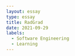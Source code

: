 ```yaml
---
layout: essay
type: essay
title: RadGrad
date: 2021-09-29
labels: 
  - Software Engineering
  - Learning
---
```



